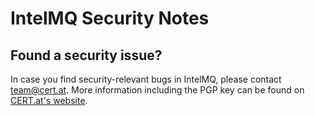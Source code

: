 <!-- comment
   SPDX-FileCopyrightText: 2015-2021 Sebastian Wagner
   SPDX-License-Identifier: AGPL-3.0-or-later
-->

IntelMQ Security Notes
======================

Found a security issue?
-----------------------

In case you find security-relevant bugs in IntelMQ, please contact team@cert.at.
More information including the PGP key can be found on [CERT.at's website](https://www.cert.at/about/contact/contact_en.html).

